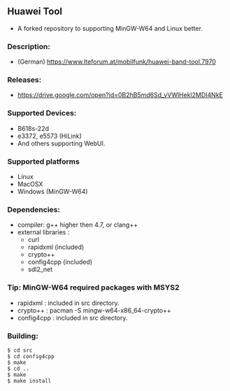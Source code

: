 ## Huawei Tool ##

* A forked repository to supporting MinGW-W64 and Linux better.

### Description: ###

* (German) https://www.lteforum.at/mobilfunk/huawei-band-tool.7970

### Releases: ###

* https://drive.google.com/open?id=0B2hB5md6Sd_vVWlHekl2MDI4NkE

### Supported Devices: ###

* B618s-22d
* e3372, e5573 (HiLink)
* And others supporting WebUI.

### Supported platforms

* Linux
* MacOSX
* Windows (MinGW-W64)

### Dependencies:

* compiler: g++ higher then 4.7, or clang++
* external libraries : 
    - curl
    - rapidxml (included)
    - crypto++
    - config4cpp (included)
    - sdl2_net

### Tip: MinGW-W64 required packages with MSYS2

* rapidxml : included in src directory.
* crypto++ : pacman -S mingw-w64-x86_64-crypto++
* config4cpp : included in src directory.

### Building:
```
$ cd src
$ cd config4cpp
$ make
$ cd ..
$ make 
$ make install
```